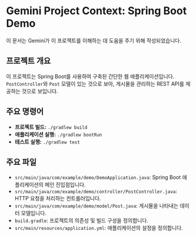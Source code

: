 # Gemini Project Context: Spring Boot Demo

이 문서는 Gemini가 이 프로젝트를 이해하는 데 도움을 주기 위해 작성되었습니다.

## 프로젝트 개요

이 프로젝트는 Spring Boot를 사용하여 구축된 간단한 웹 애플리케이션입니다. `PostController`와 `Post` 모델이 있는 것으로 보아, 게시물을 관리하는 REST API를 제공하는 것으로 보입니다.

## 주요 명령어

- **프로젝트 빌드:** `./gradlew build`
- **애플리케이션 실행:** `./gradlew bootRun`
- **테스트 실행:** `./gradlew test`

## 주요 파일

- `src/main/java/com/example/demo/DemoApplication.java`: Spring Boot 애플리케이션의 메인 진입점입니다.
- `src/main/java/com/example/demo/controller/PostController.java`: HTTP 요청을 처리하는 컨트롤러입니다.
- `src/main/java/com/example/demo/model/Post.java`: 게시물을 나타내는 데이터 모델입니다.
- `build.gradle`: 프로젝트의 의존성 및 빌드 구성을 정의합니다.
- `src/main/resources/application.yml`: 애플리케이션의 설정을 정의합니다.
